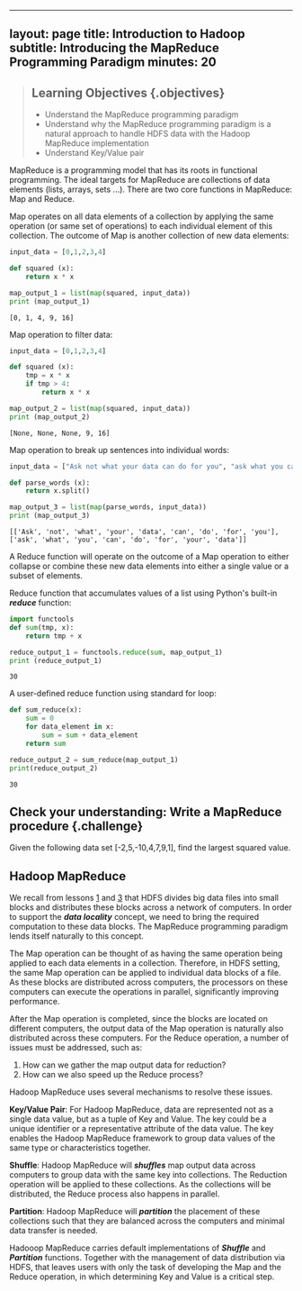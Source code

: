 
---
layout: page
title: Introduction to Hadoop
subtitle: Introducing the MapReduce Programming Paradigm
minutes: 20
---
> ## Learning Objectives {.objectives}
>
> *   Understand the MapReduce programming paradigm
> *   Understand why the MapReduce programming paradigm is a natural approach
>     to handle HDFS data with the Hadoop MapReduce implementation
> *   Understand Key/Value pair    

MapReduce is a programming model that has its roots in functional programming.
The ideal targets for MapReduce are collections of data elements (lists, arrays,
sets ...). There are two core functions in MapReduce: Map and Reduce.

Map operates on all data elements of a collection by applying the same operation
(or same set of operations) to each individual element of this collection. The
outcome of Map is another collection of new data elements:


```python
input_data = [0,1,2,3,4]

def squared (x):
    return x * x

map_output_1 = list(map(squared, input_data))
print (map_output_1)
```

    [0, 1, 4, 9, 16]


Map operation to filter data:


```python
input_data = [0,1,2,3,4]

def squared (x):
    tmp = x * x
    if tmp > 4:
        return x * x

map_output_2 = list(map(squared, input_data))
print (map_output_2)
```

    [None, None, None, 9, 16]


Map operation to break up sentences into individual words:


```python
input_data = ["Ask not what your data can do for you", "ask what you can do for your data"]

def parse_words (x):
    return x.split()

map_output_3 = list(map(parse_words, input_data))
print (map_output_3)
```

    [['Ask', 'not', 'what', 'your', 'data', 'can', 'do', 'for', 'you'], ['ask', 'what', 'you', 'can', 'do', 'for', 'your', 'data']]


A Reduce function will operate on the outcome of a Map operation to either
collapse or combine these new data elements into either a single value or a
subset of elements.

Reduce function that accumulates values of a list using Python's built-in
***reduce*** function:


```python
import functools
def sum(tmp, x):
    return tmp + x

reduce_output_1 = functools.reduce(sum, map_output_1)
print (reduce_output_1)
```

    30


A user-defined reduce function using standard for loop:


```python
def sum_reduce(x):
    sum = 0
    for data_element in x:
        sum = sum + data_element
    return sum

reduce_output_2 = sum_reduce(map_output_1)
print(reduce_output_2)
```

    30


## Check your understanding: Write a MapReduce procedure {.challenge}

Given the following data set [-2,5,-10,4,7,9,1], find the largest squared value.

## Hadoop MapReduce

We recall from lessons [1](00-intro.html) and [3](02-filedir.html) that HDFS
divides big data files into small blocks and distributes these blocks across a
network of computers. In order to support the ***data locality*** concept, we
need to bring the required computation to these data blocks. The MapReduce
programming paradigm lends itself naturally to this concept.

The Map operation can be thought of as having the same operation being applied
to each data elements in a collection. Therefore, in HDFS setting, the same
Map operation can be applied to individual data blocks of a file. As these
blocks are distributed across computers, the processors on these computers can
execute the operations in parallel, significantly improving performance.

After the Map operation is completed, since the blocks are located on different
computers, the output data of the Map operation is naturally also distributed
across these computers. For the Reduce operation, a number of issues must be
addressed, such as:  

1. How can we gather the map output data for reduction?
2. How can we also speed up the Reduce process?

Hadoop MapReduce uses several mechanisms to resolve these issues.

**Key/Value Pair**: For Hadoop MapReduce, data are represented not as a single
data value, but as a tuple of Key and Value. The key could be a unique
identifier or a representative attribute of the data value. The key enables
the Hadoop MapReduce framework to group data values of the same type or
characteristics together.

**Shuffle**: Hadoop MapReduce will ***shuffles*** map output data across
computers to group data with the same key into collections. The Reduction
operation will be applied to these collections. As the collections will be
distributed, the Reduce process also happens in parallel.

**Partition**: Hadoop MapReduce will ***partition*** the placement of these
collections such that they are balanced across the computers and minimal data
transfer is needed.

Hadooop MapReduce carries default implementations of ***Shuffle*** and
***Partition*** functions. Together with the management of data distribution
via HDFS, that leaves users with only the task of developing the Map and the
Reduce operation, in which determining Key and Value is a critical step.
